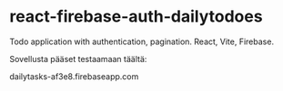 # react-firebase-auth-dailytodoes
Todo application with authentication, pagination. React, Vite, Firebase.

Sovellusta pääset testaamaan täältä:

dailytasks-af3e8.firebaseapp.com
